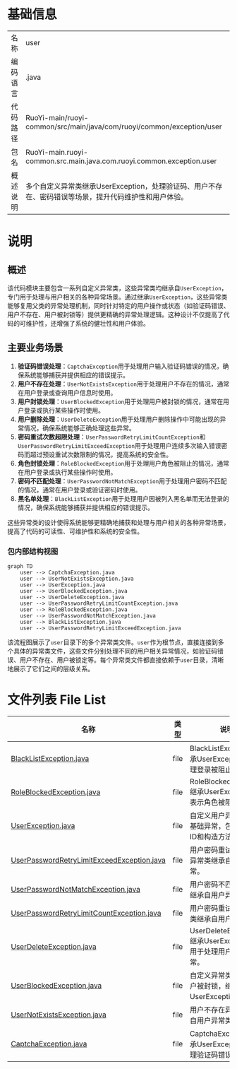 # 基础信息

|      |      |
|------|------|
| 名称 | user |
| 编码语言 | .java |
| 代码路径 | RuoYi-main/ruoyi-common/src/main/java/com/ruoyi/common/exception/user |
| 包名 | RuoYi-main.ruoyi-common.src.main.java.com.ruoyi.common.exception.user |
| 概述说明 | 多个自定义异常类继承UserException，处理验证码、用户不存在、密码错误等场景，提升代码维护性和用户体验。 |

# 说明

## 概述
该代码模块主要包含一系列自定义异常类，这些异常类均继承自`UserException`，专门用于处理与用户相关的各种异常场景。通过继承`UserException`，这些异常类能够复用父类的异常处理机制，同时针对特定的用户操作或状态（如验证码错误、用户不存在、用户被封锁等）提供更精确的异常处理逻辑。这种设计不仅提高了代码的可维护性，还增强了系统的健壮性和用户体验。

## 主要业务场景
1. **验证码错误处理**：`CaptchaException`用于处理用户输入验证码错误的情况，确保系统能够捕获并提供相应的错误提示。
2. **用户不存在处理**：`UserNotExistsException`用于处理用户不存在的情况，通常在用户登录或查询用户信息时使用。
3. **用户封锁处理**：`UserBlockedException`用于处理用户被封锁的情况，通常在用户登录或执行某些操作时使用。
4. **用户删除处理**：`UserDeleteException`用于处理用户删除操作中可能出现的异常情况，确保系统能够正确处理这些异常。
5. **密码重试次数超限处理**：`UserPasswordRetryLimitCountException`和`UserPasswordRetryLimitExceedException`用于处理用户连续多次输入错误密码而超过预设重试次数限制的情况，提高系统的安全性。
6. **角色封锁处理**：`RoleBlockedException`用于处理用户角色被阻止的情况，通常在用户登录或执行某些操作时使用。
7. **密码不匹配处理**：`UserPasswordNotMatchException`用于处理用户密码不匹配的情况，通常在用户登录或验证密码时使用。
8. **黑名单处理**：`BlackListException`用于处理用户因被列入黑名单而无法登录的情况，确保系统能够捕获并提供相应的错误提示。

这些异常类的设计使得系统能够更精确地捕获和处理与用户相关的各种异常场景，提高了代码的可读性、可维护性和系统的安全性。


### 包内部结构视图

```mermaid
graph TD
    user --> CaptchaException.java
    user --> UserNotExistsException.java
    user --> UserException.java
    user --> UserBlockedException.java
    user --> UserDeleteException.java
    user --> UserPasswordRetryLimitCountException.java
    user --> RoleBlockedException.java
    user --> UserPasswordNotMatchException.java
    user --> BlackListException.java
    user --> UserPasswordRetryLimitExceedException.java
```

该流程图展示了`user`目录下的多个异常类文件。`user`作为根节点，直接连接到多个具体的异常类文件，这些文件分别处理不同的用户相关异常情况，如验证码错误、用户不存在、用户被锁定等。每个异常类文件都直接依赖于`user`目录，清晰地展示了它们之间的层级关系。

# 文件列表 File List

| 名称   | 类型  | 说明 |
|-------|------|-------------|
| [BlackListException.java](BlackListException.md) | file | BlackListException继承UserException，处理登录被阻止。 |
| [RoleBlockedException.java](RoleBlockedException.md) | file | RoleBlockedException继承UserException，表示角色被阻止。 |
| [UserException.java](UserException.md) | file | 自定义用户异常类继承基础异常，包含序列化ID和构造方法。 |
| [UserPasswordRetryLimitExceedException.java](UserPasswordRetryLimitExceedException.md) | file | 用户密码重试次数超限异常类继承自用户异常。 |
| [UserPasswordNotMatchException.java](UserPasswordNotMatchException.md) | file | 用户密码不匹配异常类继承自用户异常类。 |
| [UserPasswordRetryLimitCountException.java](UserPasswordRetryLimitCountException.md) | file | 用户密码重试超限异常类继承自用户异常类。 |
| [UserDeleteException.java](UserDeleteException.md) | file | UserDeleteException继承UserException，用于处理用户删除异常。 |
| [UserBlockedException.java](UserBlockedException.md) | file | 自定义异常类，表示用户被封锁，继承自UserException。 |
| [UserNotExistsException.java](UserNotExistsException.md) | file | 用户不存在异常类继承自用户异常类。 |
| [CaptchaException.java](CaptchaException.md) | file | CaptchaException继承UserException，处理验证码错误。 |


